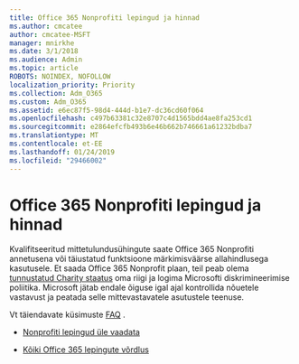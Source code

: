 ```yaml
---
title: Office 365 Nonprofiti lepingud ja hinnad
ms.author: cmcatee
author: cmcatee-MSFT
manager: mnirkhe
ms.date: 3/1/2018
ms.audience: Admin
ms.topic: article
ROBOTS: NOINDEX, NOFOLLOW
localization_priority: Priority
ms.collection: Adm_O365
ms.custom: Adm_O365
ms.assetid: e6ec87f5-98d4-444d-b1e7-dc36cd60f064
ms.openlocfilehash: c497b63381c32e8707c4d1565bdd4ae8fa253cd1
ms.sourcegitcommit: e2864efcfb493b6e46b662b746661a61232bdba7
ms.translationtype: MT
ms.contentlocale: et-EE
ms.lasthandoff: 01/24/2019
ms.locfileid: "29466002"
---
```

# <a name="office-365-for-nonprofit-plans-and-pricing"></a>Office 365 Nonprofiti lepingud ja hinnad

Kvalifitseeritud mittetulundusühingute saate Office 365 Nonprofiti annetusena või täiustatud funktsioone märkimisväärse allahindlusega kasutusele. Et saada Office 365 Nonprofit plaan, teil peab olema [tunnustatud Charity staatus](https://go.microsoft.com/fwlink/p/?LinkID=330253) oma riigi ja logima Microsofti diskrimineerimise poliitika. Microsoft jätab endale õiguse igal ajal kontrollida nõuetele vastavust ja peatada selle mittevastavatele asutustele teenuse. 
  
Vt täiendavate küsimuste [FAQ](https://products.office.com/en-us/nonprofit/office-365-nonprofit) . 
  
- [Nonprofiti lepingud üle vaadata](https://products.office.com/en-us/nonprofit/office-365-nonprofit-plans-and-pricing?tab=1)
    
- [Kõiki Office 365 lepingute võrdlus](https://products.office.com/en-us/business/compare-more-office-365-for-business-plans)
    

